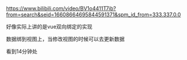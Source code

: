 https://www.bilibili.com/video/BV1o4411T7ib?from=search&seid=16608664695844591371&spm_id_from=333.337.0.0

好像实际上讲的是vue双向绑定的实现

数据绑到视图上，当修改视图的时候可以去更新数据

看到14分钟处



